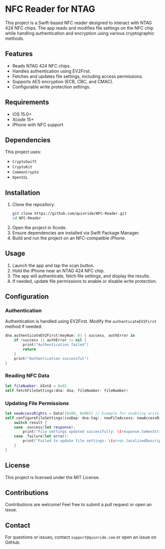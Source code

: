 # NFC Reader for NTAG

This project is a Swift-based NFC reader designed to interact with NTAG 424 NFC chips. The app reads and modifies file settings on the NFC chip while handling authentication and encryption using various cryptographic methods.

## Features
- Reads NTAG 424 NFC chips.
- Handles authentication using EV2First.
- Fetches and updates file settings, including access permissions.
- Supports AES encryption (ECB, CBC, and CMAC).
- Configurable write protection settings.

## Requirements
- iOS 15.0+
- Xcode 15+
- iPhone with NFC support

## Dependencies
This project uses:
- `CryptoSwift`
- `CryptoKit`
- `CommonCrypto`
- `OpenSSL`

## Installation
1. Clone the repository:
   ```sh
   git clone https://github.com/quinride/NFC-Reader.git
   cd NFC-Reader
   ```
2. Open the project in Xcode.
3. Ensure dependencies are installed via Swift Package Manager.
4. Build and run the project on an NFC-compatible iPhone.

## Usage
1. Launch the app and tap the scan button.
2. Hold the iPhone near an NTAG 424 NFC chip.
3. The app will authenticate, fetch file settings, and display the results.
4. If needed, update file permissions to enable or disable write protection.

## Configuration
### Authentication
Authentication is handled using EV2First. Modify the `authenticateEV2First` method if needed:
```swift
dna.authenticateEV2First(keyNum: 0) { success, authError in
    if !success || authError != nil {
        print("Authentication failed")
        return
    }
    print("Authentication successful")
}
```

### Reading NFC Data
```swift
let fileNumber: UInt8 = 0x02
self.fetchFileSettings(dna: dna, fileNumber: fileNumber)
```

### Updating File Permissions
```swift
let newAccessRights = Data([0x00, 0x00]) // Example for enabling write protection give actual values
self.configureFileSettings(isoDep: dna.tag!, newFileAccess: newAccessRights) { result in
    switch result {
    case .success(let response):
        print("File settings updated successfully: \(response.toHexString())")
    case .failure(let error):
        print("Failed to update file settings: \(error.localizedDescription)")
    }
}
```

## License
This project is licensed under the MIT License.

## Contributions
Contributions are welcome! Feel free to submit a pull request or open an issue.

## Contact
For questions or issues, contact `support@quinride.com` or open an issue on GitHub.

